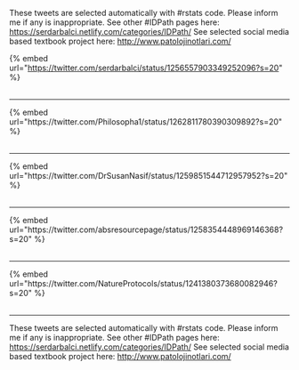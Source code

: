 

These tweets are selected automatically with #rstats code. Please inform me if any is inappropriate.
See other #IDPath pages here: https://serdarbalci.netlify.com/categories/IDPath/ 
See selected social media based textbook project here: http://www.patolojinotlari.com/

{% embed url="https://twitter.com/serdarbalci/status/1256557903349252096?s=20" %}<br>
<br>
<hr>
{% embed url="https://twitter.com/Philosopha1/status/1262811780390309892?s=20" %}<br>
<br>
<hr>
{% embed url="https://twitter.com/DrSusanNasif/status/1259851544712957952?s=20" %}<br>
<br>
<hr>
{% embed url="https://twitter.com/absresourcepage/status/1258354448969146368?s=20" %}<br>
<br>
<hr>
{% embed url="https://twitter.com/NatureProtocols/status/1241380373680082946?s=20" %}<br>
<br>
<hr>


These tweets are selected automatically with #rstats code. Please inform me if any is inappropriate.
See other #IDPath pages here: https://serdarbalci.netlify.com/categories/IDPath/ 
See selected social media based textbook project here: http://www.patolojinotlari.com/
